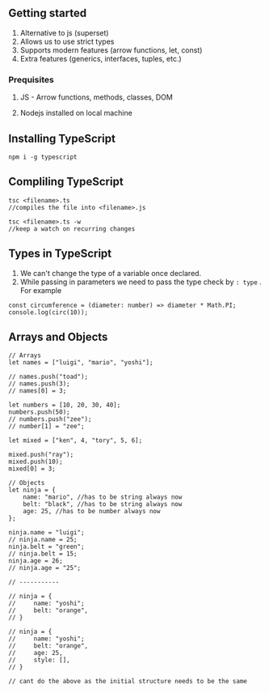 ## Getting started

1. Alternative to js (superset)
2. Allows us to use strict types
3. Supports modern features (arrow functions, let, const)
4. Extra features (generics, interfaces, tuples, etc.)

### Prequisites

1. JS - Arrow functions, methods, classes, DOM

2. Nodejs installed on local machine

## Installing TypeScript

```
npm i -g typescript
```

## Compliling TypeScript

```
tsc <filename>.ts
//compiles the file into <filename>.js
```

```
tsc <filename>.ts -w
//keep a watch on recurring changes
```

## Types in TypeScript

1. We can't change the type of a variable once declared.
2. While passing in parameters we need to pass the type check by `: type` .
   For example

```
const circumference = (diameter: number) => diameter * Math.PI;
console.log(circ(10));
```

## Arrays and Objects

```
// Arrays
let names = ["luigi", "mario", "yoshi"];

// names.push("toad");
// names.push(3);
// names[0] = 3;

let numbers = [10, 20, 30, 40];
numbers.push(50);
// numbers.push("zee");
// number[1] = "zee";

let mixed = ["ken", 4, "tory", 5, 6];

mixed.push("ray");
mixed.push(10);
mixed[0] = 3;

// Objects
let ninja = {
	name: "mario", //has to be string always now
	belt: "black", //has to be string always now
	age: 25, //has to be number always now
};

ninja.name = "luigi";
// ninja.name = 25;
ninja.belt = "green";
// ninja.belt = 15;
ninja.age = 26;
// ninja.age = "25";

// -----------

// ninja = {
//     name: "yoshi";
//     belt: "orange",
// }

// ninja = {
//     name: "yoshi";
//     belt: "orange",
//     age: 25,
//     style: [],
// }

// cant do the above as the initial structure needs to be the same

```
